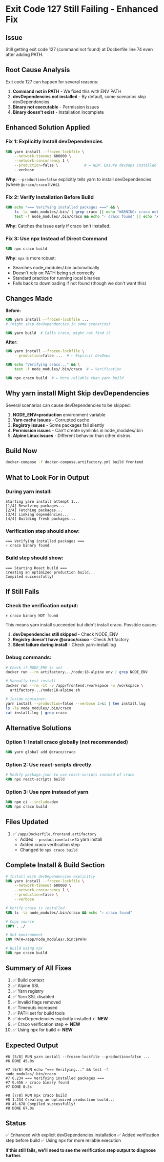 # Exit Code 127 Still Failing - Enhanced Fix

## Issue
Still getting exit code 127 (command not found) at Dockerfile line 74 even after adding PATH.

## Root Cause Analysis

Exit code 127 can happen for several reasons:
1. **Command not in PATH** - We fixed this with ENV PATH
2. **devDependencies not installed** - By default, some scenarios skip devDependencies
3. **Binary not executable** - Permission issues
4. **Binary doesn't exist** - Installation incomplete

## Enhanced Solution Applied

### Fix 1: Explicitly Install devDependencies
```dockerfile
RUN yarn install --frozen-lockfile \
    --network-timeout 600000 \
    --network-concurrency 1 \
    --production=false \            # ← NEW: Ensure devDeps installed
    --verbose
```

**Why:** `--production=false` explicitly tells yarn to install devDependencies (where `@craco/craco` lives).

### Fix 2: Verify Installation Before Build
```dockerfile
RUN echo "=== Verifying installed packages ===" && \
    ls -la node_modules/.bin/ | grep craco || echo "WARNING: craco not found" && \
    test -f node_modules/.bin/craco && echo "✓ craco found" || echo "✗ craco NOT found"
```

**Why:** Catches the issue early if craco isn't installed.

### Fix 3: Use npx Instead of Direct Command
```dockerfile
RUN npx craco build
```

**Why:** `npx` is more robust:
- Searches node_modules/.bin automatically
- Doesn't rely on PATH being set correctly
- Standard practice for running local binaries
- Falls back to downloading if not found (though we don't want this)

## Changes Made

**Before:**
```dockerfile
RUN yarn install --frozen-lockfile ...
# (might skip devDependencies in some scenarios)

RUN yarn build  # Calls craco, might not find it
```

**After:**
```dockerfile
RUN yarn install --frozen-lockfile \
    --production=false ...  # ← Explicit devDeps

RUN echo "Verifying craco..." && \
    test -f node_modules/.bin/craco  # ← Verification

RUN npx craco build  # ← More reliable than yarn build
```

## Why yarn install Might Skip devDependencies

Several scenarios can cause devDependencies to be skipped:
1. **NODE_ENV=production** environment variable
2. **Yarn cache issues** - Corrupted cache
3. **Registry issues** - Some packages fail silently
4. **Permission issues** - Can't create symlinks in node_modules/.bin
5. **Alpine Linux issues** - Different behavior than other distros

## Build Now

```bash
docker-compose -f docker-compose.artifactory.yml build frontend
```

## What to Look For in Output

### During yarn install:
```
Starting yarn install attempt 1...
[1/4] Resolving packages...
[2/4] Fetching packages...
[3/4] Linking dependencies...
[4/4] Building fresh packages...
```

### Verification step should show:
```
=== Verifying installed packages ===
✓ craco binary found
```

### Build step should show:
```
=== Starting React build ===
Creating an optimized production build...
Compiled successfully!
```

## If Still Fails

### Check the verification output:
```
✗ craco binary NOT found
```

This means yarn install succeeded but didn't install craco. Possible causes:
1. **devDependencies still skipped** - Check NODE_ENV
2. **Registry doesn't have @craco/craco** - Check Artifactory
3. **Silent failure during install** - Check yarn-install.log

### Debug commands:
```bash
# Check if NODE_ENV is set
docker run --rm artifactory.../node:18-alpine env | grep NODE_ENV

# Manually test install
docker run --rm -it -v /app/frontend:/workspace -w /workspace \
  artifactory.../node:18-alpine sh

# Inside container:
yarn install --production=false --verbose 2>&1 | tee install.log
ls -la node_modules/.bin/craco
cat install.log | grep craco
```

## Alternative Solutions

### Option 1: Install craco globally (not recommended)
```dockerfile
RUN yarn global add @craco/craco
```

### Option 2: Use react-scripts directly
```dockerfile
# Modify package.json to use react-scripts instead of craco
RUN npx react-scripts build
```

### Option 3: Use npm instead of yarn
```dockerfile
RUN npm ci --include=dev
RUN npx craco build
```

## Files Updated

1. ✅ `/app/Dockerfile.frontend.artifactory`
   - Added `--production=false` to yarn install
   - Added craco verification step
   - Changed to `npx craco build`

## Complete Install & Build Section

```dockerfile
# Install with devDependencies explicitly
RUN yarn install --frozen-lockfile \
    --network-timeout 600000 \
    --network-concurrency 1 \
    --production=false \
    --verbose

# Verify craco is installed
RUN ls -la node_modules/.bin/craco && echo "✓ craco found"

# Copy source
COPY . ./

# Set environment
ENV PATH=/app/node_modules/.bin:$PATH

# Build using npx
RUN npx craco build
```

## Summary of All Fixes

1. ✅ Build context
2. ✅ Alpine SSL  
3. ✅ Yarn registry
4. ✅ Yarn SSL disabled
5. ✅ Invalid flags removed
6. ✅ Timeouts increased
7. ✅ PATH set for build tools
8. ✅ devDependencies explicitly installed ← **NEW**
9. ✅ Craco verification step ← **NEW**
10. ✅ Using npx for build ← **NEW**

## Expected Output

```
#6 [5/8] RUN yarn install --frozen-lockfile --production=false ...
#6 DONE 45.0s

#7 [6/8] RUN echo "=== Verifying..." && test -f node_modules/.bin/craco
#7 0.234 === Verifying installed packages ===
#7 0.456 ✓ craco binary found
#7 DONE 0.5s

#8 [7/8] RUN npx craco build
#8 1.234 Creating an optimized production build...
#8 45.678 Compiled successfully!
#8 DONE 67.0s
```

## Status

✅ Enhanced with explicit devDependencies installation
✅ Added verification step before build
✅ Using npx for more reliable execution

**If this still fails, we'll need to see the verification step output to diagnose further.**
